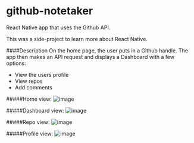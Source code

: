 # github-notetaker
React Native app that uses the Github API. 

This was a side-project to learn more about React Native. 

####Description
On the home page, the user puts in a Github handle. The app then makes an API request and displays a Dashboard with a few options:
- View the users profile
- View repos
- Add comments

#####Home view:
![image](https://cloud.githubusercontent.com/assets/9679076/21905145/b23e85be-d8c3-11e6-9ba0-c49aa480b1c8.png)

#####Dashboard view:
![image](https://cloud.githubusercontent.com/assets/9679076/21905183/c8b6f966-d8c3-11e6-9ef4-889a54ec5d4d.png)

#####Repo view:
![image](https://cloud.githubusercontent.com/assets/9679076/21905203/dc8f9146-d8c3-11e6-8aca-964fa0bac8b6.png)

#####Profile view:
![image](https://cloud.githubusercontent.com/assets/9679076/21905232/f19e6f80-d8c3-11e6-8259-a25bb5156b07.png)
